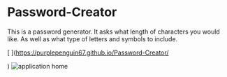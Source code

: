 # Password-Creator

This is a password generator. It asks what length of characters you would like. As well as what type of letters and symbols to include.

[
](https://purplepenguin67.github.io/Password-Creator/

)
![application home](https://user-images.githubusercontent.com/103548864/170809407-3da4bace-2d4e-4d6e-b07b-d47d09634c9b.png)

